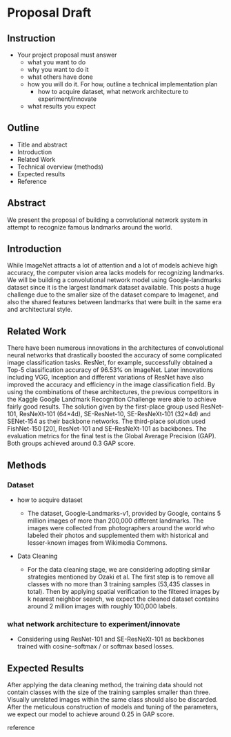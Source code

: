 # Proposal Draft
## Instruction 
- Your project proposal must answer 
  - what you want to do
  - why you want to do it
  - what others have done
  - how you will do it. For how, outline a technical implementation plan 
    - how to acquire dataset, what network architecture to experiment/innovate
  - what results you expect

## Outline
- Title and abstract
- Introduction
- Related Work
- Technical overview (methods)
- Expected results
- Reference

## Abstract
We present the proposal of building a convolutional network system in attempt to recognize famous landmarks around the world.

## Introduction 

While ImageNet attracts a lot of attention and a lot of models achieve high accuracy, the computer vision area lacks models for recognizing landmarks. We will be building a convolutional network model using Google-landmarks dataset since it is the largest landmark dataset available. This posts a huge challenge due to the smaller size of the dataset compare to Imagenet, and also the shared features between landmarks that were built in the same era and architectural style. 



## Related Work

There have been numerous innovations in the architectures of convolutional neural networks that drastically boosted the accuracy of some complicated image classification tasks. ResNet, for example, successfully obtained a Top-5 classification accuracy of 96.53% on ImageNet. Later innovations including VGG, Inception and different variations of ResNet have also improved the accuracy and efficiency in the image classification field. By using the combinations of these architectures, the previous competitors in the Kaggle Google Landmark Recognition Challenge were able to achieve fairly good results. The solution given by the first-place group used ResNet-101, ResNeXt-101 (64×4d), SE-ResNet-10, SE-ResNeXt-101 (32×4d) and SENet-154 as their backbone networks. The third-place solution used FishNet-150 [20], ResNet-101 and SE-ResNeXt-101 as backbones. The evaluation metrics for the final test is the Global Average Precision (GAP). Both groups achieved around 0.3 GAP score. 

## Methods
### Dataset

- how to acquire dataset
	- The dataset, Google-Landmarks-v1, provided by Google, contains 5 million images of more than 200,000 different landmarks. The images were collected from photographers around the world who labeled their photos and supplemented them with historical and lesser-known images from Wikimedia Commons. 

- Data Cleaning
	- For the data cleaning stage, we are considering adopting similar strategies mentioned by Ozaki et al. The first step is to remove all classes with no more than 3 training samples (53,435 classes in total). Then by applying spatial verification to the filtered images by k nearest neighbor search, we expect the cleaned dataset contains around 2 million images with roughly 100,000 labels. 


### what network architecture to experiment/innovate
- Considering using ResNet-101 and SE-ResNeXt-101 as backbones trained with cosine-softmax / or softmax based losses.



## Expected Results
After applying the data cleaning method, the training data should not contain classes with the size of the training samples smaller than three. Visually unrelated images within the same class should also be discarded. After the meticulous construction of models and tuning of the parameters, we expect our model to achieve around 0.25 in GAP score.  

reference

